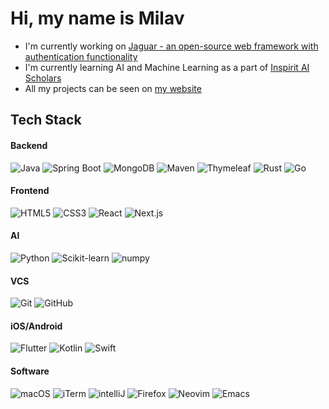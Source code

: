 # Hi, my name is Milav

- I'm currently working on [Jaguar - an open-source web framework with authentication functionality](https://github.com/shahmilav/jaguar)
- I'm currently learning AI and Machine Learning as a part of [Inspirit AI Scholars](https://www.inspiritai.com/)
- All my projects can be seen on [my website](https://shahmilav.github.io/)

## Tech Stack

#### Backend
![Java](https://img.shields.io/badge/Java-f0921b?style=for-the-badge&logo=openjdk&logoColor=white)
![Spring Boot](https://img.shields.io/badge/Spring-6db33f?style=for-the-badge&logo=spring&logoColor=white)
![MongoDB](https://img.shields.io/badge/MongoDB-47A248?style=for-the-badge&logo=mongodb&logoColor=white)
![Maven](https://img.shields.io/badge/Maven-C71A36?style=for-the-badge&logo=Apache-maven&logoColor=white)
![Thymeleaf](https://img.shields.io/badge/Thymeleaf-05F0F?style=for-the-badge&logo=spring&logoColor=white)
![Rust](https://img.shields.io/badge/Rust-000000?style=for-the-badge&logo=rust&logoColor=white)
![Go](https://img.shields.io/badge/Go-06acd8?style=for-the-badge&logo=go&logoColor=white)



#### Frontend
![HTML5](https://img.shields.io/badge/HTML5-E34F26?style=for-the-badge&logo=html5&logoColor=white)
![CSS3](https://img.shields.io/badge/CSS3-1572B6?style=for-the-badge&logo=css3&logoColor=white)
![React](https://img.shields.io/badge/React-60dafb?style=for-the-badge&logo=react&logoColor=white)
![Next.js](https://img.shields.io/badge/Next.js-000000?style=for-the-badge&logo=next.js&logoColor=white)


#### AI
![Python](https://img.shields.io/badge/Python-3776AB?style=for-the-badge&logo=python&logoColor=white)
![Scikit-learn](https://img.shields.io/badge/scikitlearn-F7931E?style=for-the-badge&logo=scikit-learn&logoColor=white)
![numpy](https://img.shields.io/badge/numpy-013243?style=for-the-badge&logo=numpy&logoColor=white)


#### VCS
![Git](https://img.shields.io/badge/Git-F05032?style=for-the-badge&logo=git&logoColor=white)
![GitHub](https://img.shields.io/badge/Github-181717?style=for-the-badge&logo=github&logoColor=white)

#### iOS/Android
![Flutter](https://img.shields.io/badge/Flutter-02569B?style=for-the-badge&logo=flutter&logoColor=white)
![Kotlin](https://img.shields.io/badge/Kotlin-7F52FF?style=for-the-badge&logo=kotlin&logoColor=white)
![Swift](https://img.shields.io/badge/Swift-F05138?style=for-the-badge&logo=swift&logoColor=white)

#### Software
![macOS](https://img.shields.io/badge/macOS-000000?style=for-the-badge&logo=Apple&logoColor=white)
![iTerm](https://img.shields.io/badge/iTerm2-131C1F?style=for-the-badge&logo=iterm2&logoColor=white)
![intelliJ](https://img.shields.io/badge/IntelliJ-FE255D?style=for-the-badge&logo=intellij-idea&logoColor=white)
![Firefox](https://img.shields.io/badge/Firefox-FF7139?style=for-the-badge&logo=firefox-browser&logoColor=white)
![Neovim](https://img.shields.io/badge/Neovim-57A143?style=for-the-badge&logo=neovim&logoColor=white)
![Emacs](https://img.shields.io/badge/Emacs-7F5AB6?style=for-the-badge&logo=GNU-emacs&logoColor=white)





